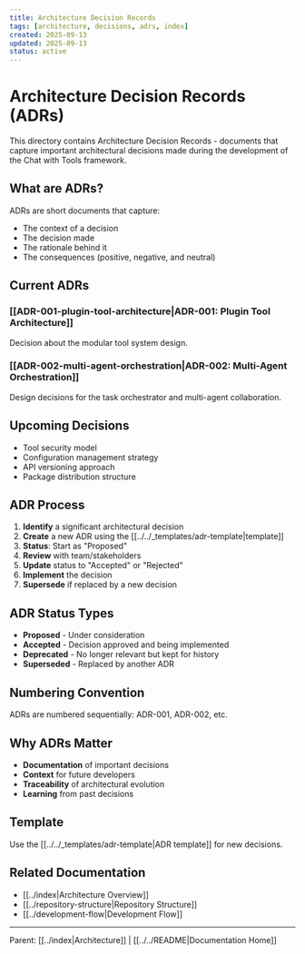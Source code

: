 ```yaml
---
title: Architecture Decision Records
tags: [architecture, decisions, adrs, index]
created: 2025-09-13
updated: 2025-09-13
status: active
---
```


# Architecture Decision Records (ADRs)

This directory contains Architecture Decision Records - documents that capture important architectural decisions made during the development of the Chat with Tools framework.

## What are ADRs?

ADRs are short documents that capture:
- The context of a decision
- The decision made
- The rationale behind it
- The consequences (positive, negative, and neutral)

## Current ADRs

### [[ADR-001-plugin-tool-architecture|ADR-001: Plugin Tool Architecture]]
Decision about the modular tool system design.

### [[ADR-002-multi-agent-orchestration|ADR-002: Multi-Agent Orchestration]]
Design decisions for the task orchestrator and multi-agent collaboration.

## Upcoming Decisions

- Tool security model
- Configuration management strategy
- API versioning approach
- Package distribution structure

## ADR Process

1. **Identify** a significant architectural decision
2. **Create** a new ADR using the [[../../_templates/adr-template|template]]
3. **Status**: Start as "Proposed"
4. **Review** with team/stakeholders
5. **Update** status to "Accepted" or "Rejected"
6. **Implement** the decision
7. **Supersede** if replaced by a new decision

## ADR Status Types

- **Proposed** - Under consideration
- **Accepted** - Decision approved and being implemented
- **Deprecated** - No longer relevant but kept for history
- **Superseded** - Replaced by another ADR

## Numbering Convention

ADRs are numbered sequentially: ADR-001, ADR-002, etc.

## Why ADRs Matter

- **Documentation** of important decisions
- **Context** for future developers
- **Traceability** of architectural evolution
- **Learning** from past decisions

## Template

Use the [[../../_templates/adr-template|ADR template]] for new decisions.

## Related Documentation

- [[../index|Architecture Overview]]
- [[../repository-structure|Repository Structure]]
- [[../development-flow|Development Flow]]

---

Parent: [[../index|Architecture]] | [[../../README|Documentation Home]]
